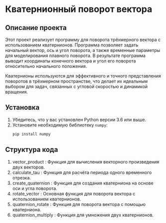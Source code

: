 # Кватернионный поворот вектора

## Описание проекта

Этот проект реализует программу для поворота трёхмерного вектора с использованием кватернионов. Программа позволяет задать начальный вектор, ось и угол поворота, а также временные параметры для моделирования плавного поворота. В результате программа выводит координаты конечного вектора и угол его поворота относительно начального положения.

Кватернионы используются для эффективного и точного представления поворотов в трёхмерном пространстве, что делает их идеальным выбором для задач, связанных с угловой скоростью и динамикой вращения.

## Установка

1. Убедитесь, что у вас установлен Python версии 3.6 или выше.
2. Установите необходимую библиотеку `numpy`:
   ```bash
   pip install numpy
## Структура кода
1. vector_product : Функция для вычисления векторного произведения двух векторов.
2. calculate_tau : Функция для расчёта периода одного временного отрезка.
3. create_quaternion : Функция для создания кватерниона на основе оси и угла поворота.
4. rotate_vector : Основная функция для поворота вектора с использованием кватернионов.
5. quaternion_rotate : Функция для поворота вектора с помощью кватерниона.
6. quaternion_multiply : Функция для умножения двух кватернионов.
